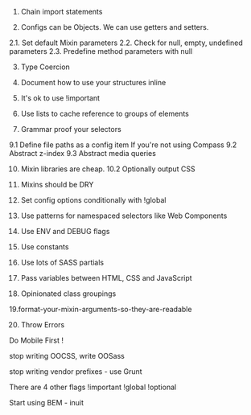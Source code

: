 1. Chain import statements

4. Configs can be Objects. We can use getters and setters.

2.1. Set default Mixin parameters
2.2. Check for null, empty, undefined parameters
2.3. Predefine method parameters with null


3. Type Coercion


5. Document how to use your structures inline

6. It's ok to use !important


7. Use lists to cache reference to groups of elements


8. Grammar proof your selectors


9.1 Define file paths as a config item
	If you're not using Compass
9.2 Abstract z-index
9.3 Abstract media queries


10. Mixin libraries are cheap.
10.2 Optionally output CSS

11. Mixins should be DRY


12. Set config options conditionally with !global


13. Use patterns for namespaced selectors like Web Components


14. Use ENV and DEBUG flags

15. Use constants


16. Use lots of SASS partials

17. Pass variables between HTML, CSS and JavaScript

18. Opinionated class groupings

19.format-your-mixin-arguments-so-they-are-readable

20. Throw Errors



Do Mobile First !

stop writing OOCSS, write OOSass


stop writing vendor prefixes - use Grunt


There are 4 other flags
!important
!global
!optional


Start using BEM
	- inuit
